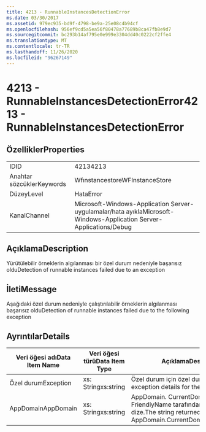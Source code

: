 ```yaml
---
title: 4213 - RunnableInstancesDetectionError
ms.date: 03/30/2017
ms.assetid: 979ec935-bd9f-4798-be9a-25e08c4b94cf
ms.openlocfilehash: 956ef9cd5a5ea56f80478a77689b8ca47fb8e9d7
ms.sourcegitcommit: bc293b14af795e0e999e3304dd40c0222cf2ffe4
ms.translationtype: MT
ms.contentlocale: tr-TR
ms.lasthandoff: 11/26/2020
ms.locfileid: "96267149"
---
```

# <a name="4213---runnableinstancesdetectionerror"></a><span data-ttu-id="2b8f6-102">4213 - RunnableInstancesDetectionError</span><span class="sxs-lookup"><span data-stu-id="2b8f6-102">4213 - RunnableInstancesDetectionError</span></span>

## <a name="properties"></a><span data-ttu-id="2b8f6-103">Özellikler</span><span class="sxs-lookup"><span data-stu-id="2b8f6-103">Properties</span></span>  
  
|||  
|-|-|  
|<span data-ttu-id="2b8f6-104">ID</span><span class="sxs-lookup"><span data-stu-id="2b8f6-104">ID</span></span>|<span data-ttu-id="2b8f6-105">4213</span><span class="sxs-lookup"><span data-stu-id="2b8f6-105">4213</span></span>|  
|<span data-ttu-id="2b8f6-106">Anahtar sözcükler</span><span class="sxs-lookup"><span data-stu-id="2b8f6-106">Keywords</span></span>|<span data-ttu-id="2b8f6-107">Wfınstancestore</span><span class="sxs-lookup"><span data-stu-id="2b8f6-107">WFInstanceStore</span></span>|  
|<span data-ttu-id="2b8f6-108">Düzey</span><span class="sxs-lookup"><span data-stu-id="2b8f6-108">Level</span></span>|<span data-ttu-id="2b8f6-109">Hata</span><span class="sxs-lookup"><span data-stu-id="2b8f6-109">Error</span></span>|  
|<span data-ttu-id="2b8f6-110">Kanal</span><span class="sxs-lookup"><span data-stu-id="2b8f6-110">Channel</span></span>|<span data-ttu-id="2b8f6-111">Microsoft-Windows-Application Server-uygulamalar/hata ayıkla</span><span class="sxs-lookup"><span data-stu-id="2b8f6-111">Microsoft-Windows-Application Server-Applications/Debug</span></span>|  
  
## <a name="description"></a><span data-ttu-id="2b8f6-112">Açıklama</span><span class="sxs-lookup"><span data-stu-id="2b8f6-112">Description</span></span>  

 <span data-ttu-id="2b8f6-113">Yürütülebilir örneklerin algılanması bir özel durum nedeniyle başarısız oldu</span><span class="sxs-lookup"><span data-stu-id="2b8f6-113">Detection of runnable instances failed due to an exception</span></span>  
  
## <a name="message"></a><span data-ttu-id="2b8f6-114">İleti</span><span class="sxs-lookup"><span data-stu-id="2b8f6-114">Message</span></span>  

 <span data-ttu-id="2b8f6-115">Aşağıdaki özel durum nedeniyle çalıştırılabilir örneklerin algılanması başarısız oldu</span><span class="sxs-lookup"><span data-stu-id="2b8f6-115">Detection of runnable instances failed due to the following exception</span></span>  
  
## <a name="details"></a><span data-ttu-id="2b8f6-116">Ayrıntılar</span><span class="sxs-lookup"><span data-stu-id="2b8f6-116">Details</span></span>  
  
|<span data-ttu-id="2b8f6-117">Veri öğesi adı</span><span class="sxs-lookup"><span data-stu-id="2b8f6-117">Data Item Name</span></span>|<span data-ttu-id="2b8f6-118">Veri öğesi türü</span><span class="sxs-lookup"><span data-stu-id="2b8f6-118">Data Item Type</span></span>|<span data-ttu-id="2b8f6-119">Açıklama</span><span class="sxs-lookup"><span data-stu-id="2b8f6-119">Description</span></span>|  
|--------------------|--------------------|-----------------|  
|<span data-ttu-id="2b8f6-120">Özel durum</span><span class="sxs-lookup"><span data-stu-id="2b8f6-120">Exception</span></span>|<span data-ttu-id="2b8f6-121">xs: String</span><span class="sxs-lookup"><span data-stu-id="2b8f6-121">xs:string</span></span>|<span data-ttu-id="2b8f6-122">Özel durum için özel durum ayrıntıları</span><span class="sxs-lookup"><span data-stu-id="2b8f6-122">The exception details for the exception</span></span>|  
|<span data-ttu-id="2b8f6-123">AppDomain</span><span class="sxs-lookup"><span data-stu-id="2b8f6-123">AppDomain</span></span>|<span data-ttu-id="2b8f6-124">xs: String</span><span class="sxs-lookup"><span data-stu-id="2b8f6-124">xs:string</span></span>|<span data-ttu-id="2b8f6-125">AppDomain. CurrentDomain. FriendlyName tarafından döndürülen dize.</span><span class="sxs-lookup"><span data-stu-id="2b8f6-125">The string returned by AppDomain.CurrentDomain.FriendlyName.</span></span>|
